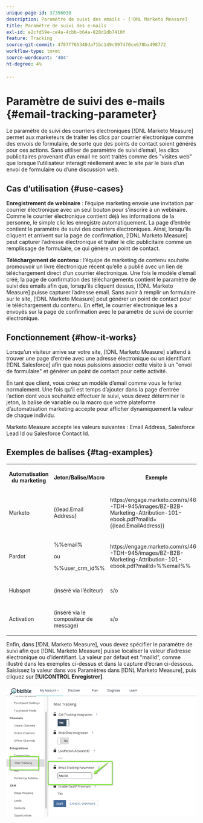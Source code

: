 ```yaml
---
unique-page-id: 37356030
description: Paramètre de suivi des emails - [!DNL Marketo Measure]
title: Paramètre de suivi des e-mails
exl-id: e2cfd59e-ce4a-4cbb-b64a-828d1db7410f
feature: Tracking
source-git-commit: 4787f765348da71bc149c997470ce678ba498772
workflow-type: tm+mt
source-wordcount: '404'
ht-degree: 4%

---
```


# Paramètre de suivi des e-mails {#email-tracking-parameter}

Le paramètre de suivi des courriers électroniques [!DNL Marketo Measure] permet aux marketeurs de traiter les clics par courrier électronique comme des envois de formulaire, de sorte que des points de contact soient générés pour ces actions. Sans utiliser de paramètre de suivi d’email, les clics publicitaires provenant d’un email ne sont traités comme des &quot;visites web&quot; que lorsque l’utilisateur interagit réellement avec le site par le biais d’un envoi de formulaire ou d’une discussion web.

## Cas d’utilisation  {#use-cases}

**Enregistrement de webinaire** : l’équipe marketing envoie une invitation par courrier électronique avec un seul bouton pour s’inscrire à un webinaire. Comme le courrier électronique contient déjà les informations de la personne, le simple clic les enregistre automatiquement. La page d’entrée contient le paramètre de suivi des courriers électroniques. Ainsi, lorsqu’ils cliquent et arrivent sur la page de confirmation, [!DNL Marketo Measure] peut capturer l’adresse électronique et traiter le clic publicitaire comme un remplissage de formulaire, ce qui génère un point de contact.

**Téléchargement de contenu** : l’équipe de marketing de contenu souhaite promouvoir un livre électronique récent qu’elle a publié avec un lien de téléchargement direct d’un courrier électronique. Une fois le modèle d’email créé, la page de confirmation des téléchargements contient le paramètre de suivi des emails afin que, lorsqu’ils cliquent dessus, [!DNL Marketo Measure] puisse capturer l’adresse email. Sans avoir à remplir un formulaire sur le site, [!DNL Marketo Measure] peut générer un point de contact pour le téléchargement du contenu. En effet, le courrier électronique les a envoyés sur la page de confirmation avec le paramètre de suivi de courrier électronique.

## Fonctionnement {#how-it-works}

Lorsqu’un visiteur arrive sur votre site, [!DNL Marketo Measure] s’attend à trouver une page d’entrée avec une adresse électronique ou un identifiant [!DNL Salesforce] afin que nous puissions associer cette visite à un &quot;envoi de formulaire&quot; et générer un point de contact pour cette activité.

En tant que client, vous créez un modèle d’email comme vous le feriez normalement. Une fois qu’il est temps d’ajouter dans la page d’entrée l’action dont vous souhaitez effectuer le suivi, vous devez déterminer le jeton, la balise de variable ou la macro que votre plateforme d’automatisation marketing accepte pour afficher dynamiquement la valeur de chaque individu.

Marketo Measure accepte les valeurs suivantes : Email Address, Salesforce Lead Id ou Salesforce Contact Id.

## Exemples de balises {#tag-examples}

<table> 
 <colgroup> 
  <col> 
  <col> 
  <col> 
  <col> 
 </colgroup> 
 <tbody> 
  <tr> 
   <th><p>Automatisation du marketing</p></th> 
   <th><p>Jeton/Balise/Macro </p></th> 
   <th><p>Exemple</p></th> 
   <th><p>Matériel de support</p></th> 
  </tr> 
  <tr> 
   <td><p>Marketo</p></td> 
   <td><p>&lbrace;{lead.Email Address} </p></td> 
   <td><p>https://engage.marketo.com/rs/460-TDH-945/images/BZ-B2B-Marketing-Attribution-101-ebook.pdf?mailId={{lead.EmailAddress}}</p></td> 
   <td><p>https://experienceleague.adobe.com/docs/marketo/using/product-docs/demand-generation/landing-pages/personalizing-landing-pages/tokens-overview.html</p></td> 
  </tr> 
  <tr> 
   <td><p>Pardot</p></td> 
   <td><p>%%email% </p><p>ou</p><p>%%user_crm_id%%</p></td> 
   <td><p>https://engage.marketo.com/rs/460-TDH-945/images/BZ-B2B-Marketing-Attribution-101-ebook.pdf?mailId=%%email%%</p></td> 
   <td><p>https://help.salesforce.com/s/articleView?language=en_US&amp;id=pardot_variable_tags_reference.htm&amp;type=5</p></td> 
  </tr> 
  <tr> 
   <td><p>Hubspot</p></td> 
   <td><p>(inséré via l’éditeur)</p></td> 
   <td><p>s/o</p></td> 
   <td><p>https://knowledge.hubspot.com/website-pages/personalize-your-content</p></td> 
  </tr> 
  <tr> 
   <td><p>Activation</p></td> 
   <td><p>(inséré via le compositeur de message)</p></td> 
   <td><p>s/o</p></td> 
   <td><p>https://connect.act-on.com/hc/en-us/articles/360033436074-How-to-Personalize-Email-Content-with-CRM-Data</p></td> 
  </tr> 
 </tbody> 
</table>

Enfin, dans [!DNL Marketo Measure], vous devez spécifier le paramètre de suivi afin que [!DNL Marketo Measure] puisse localiser la valeur d’adresse électronique ou d’identifiant. La valeur par défaut est &quot;mailId&quot;, comme illustré dans les exemples ci-dessus et dans la capture d’écran ci-dessous. Saisissez la valeur dans vos Paramètres dans [!DNL Marketo Measure], puis cliquez sur **[!UICONTROL Enregistrer]**.

![](assets/one.png)
